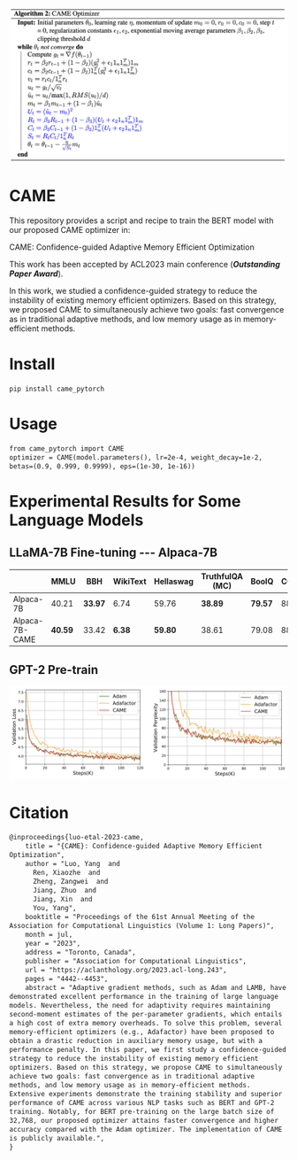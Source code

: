 ![CAME_code](came.png)

# CAME 

This repository provides a script and recipe to train the BERT model with our proposed CAME optimizer in:

CAME: Confidence-guided Adaptive Memory Efficient Optimization

This work has been accepted by ACL2023 main conference (***Outstanding Paper Award***).

In this work, we studied a confidence-guided strategy to reduce the instability of existing memory efficient optimizers. Based on this strategy, we proposed CAME to simultaneously achieve two goals: fast convergence as in traditional adaptive methods, and low memory usage as in memory-efficient methods.

# Install
``` 
pip install came_pytorch
```

# Usage
```
from came_pytorch import CAME
optimizer = CAME(model.parameters(), lr=2e-4, weight_decay=1e-2, betas=(0.9, 0.999, 0.9999), eps=(1e-30, 1e-16))
```


# Experimental Results for Some Language Models

## LLaMA-7B Fine-tuning --- Alpaca-7B

|                | MMLU      | BBH       | WikiText | Hellaswag | TruthfulQA (MC) | BoolQ     | COPA  | WSC       | WIC       |
|----------------|-----------|-----------|----------|-----------|-----------------|-----------|-------|-----------|-----------|
| Alpaca-7B      | 40.21     | **33.97** | 6.74     | 59.76     | **38.89**       | **79.57** | 88.00 | 46.15     | 49.84     | 
| Alpaca-7B-CAME | **40.59** | 33.42     | **6.38** | **59.80** | 38.61           | 79.08     | 88.00 | **49.04** | **50.78** |

## GPT-2 Pre-train

![CAME_gpt2](gpt-2_came.png)

# Citation
```
@inproceedings{luo-etal-2023-came,
    title = "{CAME}: Confidence-guided Adaptive Memory Efficient Optimization",
    author = "Luo, Yang  and
      Ren, Xiaozhe  and
      Zheng, Zangwei  and
      Jiang, Zhuo  and
      Jiang, Xin  and
      You, Yang",
    booktitle = "Proceedings of the 61st Annual Meeting of the Association for Computational Linguistics (Volume 1: Long Papers)",
    month = jul,
    year = "2023",
    address = "Toronto, Canada",
    publisher = "Association for Computational Linguistics",
    url = "https://aclanthology.org/2023.acl-long.243",
    pages = "4442--4453",
    abstract = "Adaptive gradient methods, such as Adam and LAMB, have demonstrated excellent performance in the training of large language models. Nevertheless, the need for adaptivity requires maintaining second-moment estimates of the per-parameter gradients, which entails a high cost of extra memory overheads. To solve this problem, several memory-efficient optimizers (e.g., Adafactor) have been proposed to obtain a drastic reduction in auxiliary memory usage, but with a performance penalty. In this paper, we first study a confidence-guided strategy to reduce the instability of existing memory efficient optimizers. Based on this strategy, we propose CAME to simultaneously achieve two goals: fast convergence as in traditional adaptive methods, and low memory usage as in memory-efficient methods. Extensive experiments demonstrate the training stability and superior performance of CAME across various NLP tasks such as BERT and GPT-2 training. Notably, for BERT pre-training on the large batch size of 32,768, our proposed optimizer attains faster convergence and higher accuracy compared with the Adam optimizer. The implementation of CAME is publicly available.",
}
```
